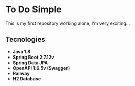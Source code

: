 # To Do Simple
This is my first repository working alone, I'm very exciting...

## Tecnologies
 - **Java 1.8**
 - **Spring Boot 2.7.12v**
 - **Spring Data JPA**
 - **OpenAPI 1.6.5v (Swagger)**
 - **Railway**
 - **H2 Database**
